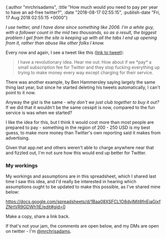 

{:author "mrchrisadams", :title "How much would you need to pay per year to have an ad-free twitter?", :date "2018-08-17 02:55:15", :publish-date "Fri, 17 Aug 2018 02:55:15 +0000"}



<!-- content below -->

<em>I use twitter, and I have done since something like 2006. I'm a white guy, with a follower count in the mid two thousands, so as a result, the biggest problem I get from the site is keeping up with all the tabs I end up opening from it, rather than abuse like other folks I know. </em>

Every now and again, I see a tweet like this (<a href="https://twitter.com/bketelsen/status/1030256015621742592">link to tweet</a>):

<blockquote>
<p class="Tweet-text e-entry-title" dir="ltr" lang="en">I have a revolutionary idea. Hear me out: How about if we *pay* a small subscription fee for Twitter and they stop fucking everything up trying to make money every way except charging for their service.</p>
</blockquote>

There was another example, by Ben Hammersley saying largely the same thing last year, but since he started deleting his tweets automatically, I can't point to it now.

Anyway the gist is the same - <em>why don't we just club together to buy it out? </em>If we did that it wouldn't be the same cesspit is now, compared to the fun service is was when we started?

I like the idea for this, but I think it would cost more than most people are prepared to pay - something in the region of 200 - 250 USD is my best guess, to make more money than Twitter's own reporting said it makes from advertising.

Given that app.net and others weren't able to charge anywhere near that and fizzled out, I'm not sure how this would end up better for Twitter.

<h3>My workings</h3>

My workings and assumptions are in this spreadsheet, which I shared last time I saw this idea, and I'd really be interested in hearing which assumptions ought to be updated to make this possible, as I've shared mine below:

<a href="https://docs.google.com/spreadsheets/d/1Baa08XSFCL1O8dvlMit8fnEjaGjxfZNrtVR9GDWh1lE/edit#gid=0">https://docs.google.com/spreadsheets/d/1Baa08XSFCL1O8dvlMit8fnEjaGjxfZNrtVR9GDWh1lE/edit#gid=0</a>

Make a copy, share a link back.

If that's not your jam, the comments are open below, and my DMs are open on twitter - I'm <a href="https://twitter.com/mrchrisadams">@mrchrisadams</a>.

&nbsp;

&nbsp;

